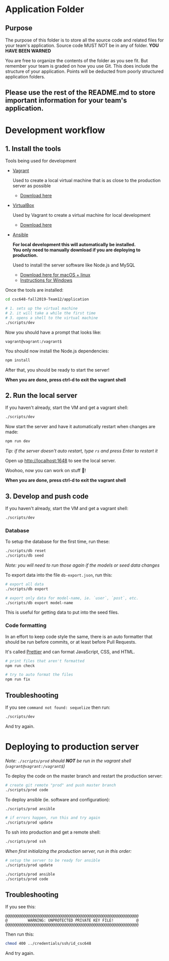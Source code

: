 # Application Folder

## Purpose

The purpose of this folder is to store all the source code and related files for your team's application. Source code MUST NOT be in any of folder. <strong>YOU HAVE BEEN WARNED</strong>

You are free to organize the contents of the folder as you see fit. But remember your team is graded on how you use Git. This does include the structure of your application. Points will be deducted from poorly structured application folders.

## Please use the rest of the README.md to store important information for your team's application.

# Development workflow

## 1. Install the tools

Tools being used for development

- [Vagrant](https://www.vagrantup.com)

  Used to create a local virtual machine that is as close to the production server as possible

  - [Download here](https://www.vagrantup.com/downloads.html)

- [VirtualBox](https://www.virtualbox.org)

  Used by Vagrant to create a virtual machine for local development

  - [Download here](https://www.virtualbox.org/wiki/Downloads)

- [Ansible](https://www.ansible.com)

  **For local development this will automatically be installed.**<br/>
  **You only need to manually download if you are deploying to production.**

  Used to install the server software like Node.js and MySQL

  - [Download here for macOS + linux](https://docs.ansible.com/ansible/latest/installation_guide/intro_installation.html#installing-the-control-node)
  - [Instructions for Windows](https://www.how2shout.com/how-to/how-to-install-ansible-on-windows-10.html)

Once the tools are installed:

```sh
cd csc648-fall2019-Team12/application

# 1. sets up the virtual machine
# 2. it will take a while the first time
# 3. opens a shell to the virtual machine
./scripts/dev
```

Now you should have a prompt that looks like:

```
vagrant@vagrant:/vagrant$
```

You should now install the Node.js dependencies:

```sh
npm install
```

After that, you should be ready to start the server!

**When you are done, press ctrl-d to exit the vagrant shell**

## 2. Run the local server

If you haven't already, start the VM and get a vagrant shell:

```sh
./scripts/dev
```

Now start the server and have it automatically restart when changes are made:

```sh
npm run dev
```

_Tip: if the server doesn't auto restart, type `rs` and press Enter to restart it_

Open up [http://localhost:1648](http://localhost:1648) to see the local server.

Woohoo, now you can work on stuff 🎉!

**When you are done, press ctrl-d to exit the vagrant shell**

## 3. Develop and push code

If you haven't already, start the VM and get a vagrant shell:

```sh
./scripts/dev
```

### Database

To setup the database for the first time, run these:

```sh
./scripts/db reset
./scripts/db seed
```

_Note: you will need to run those again if the models or seed data changes_

To export data into the file `db-export.json`, run this:

```sh
# export all data
./scripts/db export

# export only data for model-name, ie. `user`, `post`, etc.
./scripts/db export model-name
```

This is useful for getting data to put into the seed files.

### Code formatting

In an effort to keep code style the same, there is an auto formatter that should be run before commits, or at least before Pull Requests.

It's called [Prettier](https://prettier.io/) and can format JavaScript, CSS, and HTML.

```sh
# print files that aren't formatted
npm run check

# try to auto format the files
npm run fix
```

## Troubleshooting

If you see `command not found: sequelize` then run:

```sh
./scripts/dev
```

And try again.

# Deploying to production server

_Note: `./scripts/prod` should **NOT** be run in the vagrant shell (`vagrant@vagrant:/vagrant$`)_

To deploy the code on the master branch and restart the production server:

```sh
# create git remote "prod" and push master branch
./scripts/prod code
```

To deploy ansible (ie. software and configuration):

```sh
./scripts/prod ansible

# if errors happen, run this and try again
./scripts/prod update
```

To ssh into production and get a remote shell:

```sh
./scripts/prod ssh
```

_When first initializing the production server, run in this order:_

```sh
# setup the server to be ready for ansible
./scripts/prod update

./scripts/prod ansible
./scripts/prod code
```

## Troubleshooting

If you see this:

```
@@@@@@@@@@@@@@@@@@@@@@@@@@@@@@@@@@@@@@@@@@@@@@@@@@@@@@@@@@@
@         WARNING: UNPROTECTED PRIVATE KEY FILE!          @
@@@@@@@@@@@@@@@@@@@@@@@@@@@@@@@@@@@@@@@@@@@@@@@@@@@@@@@@@@@
```

Then run this:

```sh
chmod 400 ../credentials/ssh/id_csc648
```

And try again.
